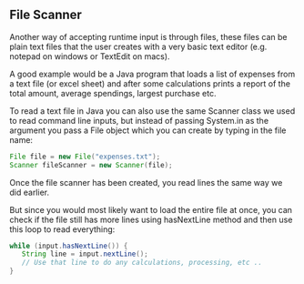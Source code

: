 ## File Scanner
Another way of accepting runtime input is through files, these files can be plain text files that the user creates with a very basic text editor (e.g. notepad on windows or TextEdit on macs).

A good example would be a Java program that loads a list of expenses from a text file (or excel sheet) and after some calculations prints a report of the total amount, average spendings, largest purchase etc.

To read a text file in Java you can also use the same Scanner class we used to read command line inputs, but instead of passing System.in as the argument you pass a File object which you can create by typing in the file name:
```java
File file = new File("expenses.txt");
Scanner fileScanner = new Scanner(file);
```
Once the file scanner has been created, you read lines the same way we did earlier.

But since you would most likely want to load the entire file at once, you can check if the file still has more lines using hasNextLine method and then use this loop to read everything:
```java
while (input.hasNextLine()) {
   String line = input.nextLine();
   // Use that line to do any calculations, processing, etc ..
}
```
